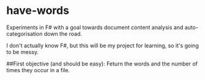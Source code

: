 # have-words

Experiments in F# with a goal towards document content analysis and auto-categorisation down the road.

I don't actually know F#, but this will be my project for learning, so it's going to be messy.

##First objective (and should be easy):
Feturn the words and the number of times they occur in a file.
